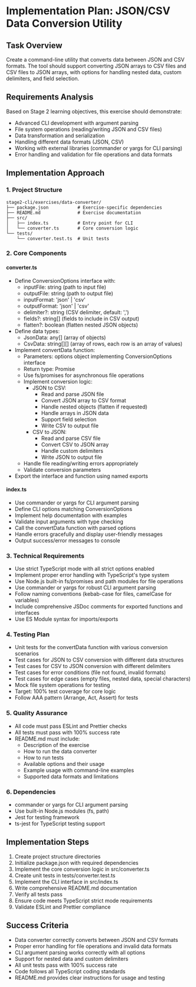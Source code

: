 # Implementation Plan: JSON/CSV Data Conversion Utility

## Task Overview

Create a command-line utility that converts data between JSON and CSV formats. The tool should support converting JSON arrays to CSV files and CSV files to JSON arrays, with options for handling nested data, custom delimiters, and field selection.

## Requirements Analysis

Based on Stage 2 learning objectives, this exercise should demonstrate:

- Advanced CLI development with argument parsing
- File system operations (reading/writing JSON and CSV files)
- Data transformation and serialization
- Handling different data formats (JSON, CSV)
- Working with external libraries (commander or yargs for CLI parsing)
- Error handling and validation for file operations and data formats

## Implementation Approach

### 1. Project Structure

```
stage2-cli/exercises/data-converter/
├── package.json           # Exercise-specific dependencies
├── README.md              # Exercise documentation
├── src/
│   ├── index.ts           # Entry point for CLI
│   └── converter.ts       # Core conversion logic
└── tests/
    └── converter.test.ts  # Unit tests
```

### 2. Core Components

#### converter.ts

- Define ConversionOptions interface with:
  - inputFile: string (path to input file)
  - outputFile: string (path to output file)
  - inputFormat: 'json' | 'csv'
  - outputFormat: 'json' | 'csv'
  - delimiter?: string (CSV delimiter, default: ',')
  - fields?: string[] (fields to include in CSV output)
  - flatten?: boolean (flatten nested JSON objects)
- Define data types:
  - JsonData: any[] (array of objects)
  - CsvData: string[][] (array of rows, each row is an array of values)
- Implement convertData function:
  - Parameters: options object implementing ConversionOptions interface
  - Return type: Promise<void>
  - Use fs/promises for asynchronous file operations
  - Implement conversion logic:
    - JSON to CSV:
      - Read and parse JSON file
      - Convert JSON array to CSV format
      - Handle nested objects (flatten if requested)
      - Handle arrays in JSON data
      - Support field selection
      - Write CSV to output file
    - CSV to JSON:
      - Read and parse CSV file
      - Convert CSV to JSON array
      - Handle custom delimiters
      - Write JSON to output file
  - Handle file reading/writing errors appropriately
  - Validate conversion parameters
- Export the interface and function using named exports

#### index.ts

- Use commander or yargs for CLI argument parsing
- Define CLI options matching ConversionOptions
- Implement help documentation with examples
- Validate input arguments with type checking
- Call the convertData function with parsed options
- Handle errors gracefully and display user-friendly messages
- Output success/error messages to console

### 3. Technical Requirements

- Use strict TypeScript mode with all strict options enabled
- Implement proper error handling with TypeScript's type system
- Use Node.js built-in fs/promises and path modules for file operations
- Use commander or yargs for robust CLI argument parsing
- Follow naming conventions (kebab-case for files, camelCase for variables)
- Include comprehensive JSDoc comments for exported functions and interfaces
- Use ES Module syntax for imports/exports

### 4. Testing Plan

- Unit tests for the convertData function with various conversion scenarios
- Test cases for JSON to CSV conversion with different data structures
- Test cases for CSV to JSON conversion with different delimiters
- Test cases for error conditions (file not found, invalid formats)
- Test cases for edge cases (empty files, nested data, special characters)
- Mock file system operations for testing
- Target: 100% test coverage for core logic
- Follow AAA pattern (Arrange, Act, Assert) for tests

### 5. Quality Assurance

- All code must pass ESLint and Prettier checks
- All tests must pass with 100% success rate
- README.md must include:
  - Description of the exercise
  - How to run the data converter
  - How to run tests
  - Available options and their usage
  - Example usage with command-line examples
  - Supported data formats and limitations

### 6. Dependencies

- commander or yargs for CLI argument parsing
- Use built-in Node.js modules (fs, path)
- Jest for testing framework
- ts-jest for TypeScript testing support

## Implementation Steps

1. Create project structure directories
2. Initialize package.json with required dependencies
3. Implement the core conversion logic in src/converter.ts
4. Create unit tests in tests/converter.test.ts
5. Implement the CLI interface in src/index.ts
6. Write comprehensive README.md documentation
7. Verify all tests pass
8. Ensure code meets TypeScript strict mode requirements
9. Validate ESLint and Prettier compliance

## Success Criteria

- Data converter correctly converts between JSON and CSV formats
- Proper error handling for file operations and invalid data formats
- CLI argument parsing works correctly with all options
- Support for nested data and custom delimiters
- All unit tests pass with 100% success rate
- Code follows all TypeScript coding standards
- README.md provides clear instructions for usage and testing
